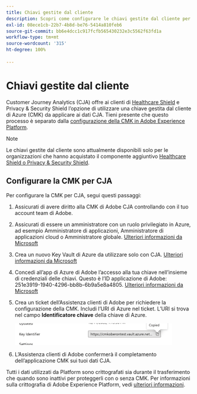 ```yaml
---
title: Chiavi gestite dal cliente
description: Scopri come configurare le chiavi gestite dal cliente per CJA.
exl-id: 08ece1cb-22b7-4b8d-be76-5414a810feb6
source-git-commit: bb6e4dcc1c917fcfb565430232e3c5562f63fd1a
workflow-type: tm+mt
source-wordcount: '315'
ht-degree: 100%

---
```


# Chiavi gestite dal cliente

Customer Journey Analytics (CJA) offre ai clienti di [Healthcare Shield](https://www.adobe.com/trust/compliance/hipaa-ready.html) e Privacy &amp; Security Shield l’opzione di utilizzare una chiave gestita dal cliente di Azure (CMK) da applicare ai dati CJA.  Tieni presente che questo processo è separato dalla [configurazione della CMK in Adobe Experience Platform](https://experienceleague.adobe.com/docs/experience-platform/landing/governance-privacy-security/customer-managed-keys.html?lang=it).

>[!NOTE]
>
>Le chiavi gestite dal cliente sono attualmente disponibili solo per le organizzazioni che hanno acquistato il componente aggiuntivo [Healthcare Shield o Privacy &amp; Security Shield](https://experienceleague.adobe.com/docs/blueprints-learn/architecture/vertical-blueprints/healthcare-vertical.html%3Flang%3Den).

## Configurare la CMK per CJA

Per configurare la CMK per CJA, segui questi passaggi:

1. Assicurati di avere diritto alla CMK di Adobe CJA controllando con il tuo account team di Adobe.
1. Assicurati di essere un amministratore con un ruolo privilegiato in Azure, ad esempio Amministratore di applicazioni, Amministratore di applicazioni cloud o Amministratore globale. [Ulteriori informazioni da Microsoft](https://learn.microsoft.com/it-it/azure/active-directory/roles/permissions-reference)
1. Crea un nuovo Key Vault di Azure da utilizzare solo con CJA. [Ulteriori informazioni da Microsoft](https://learn.microsoft.com/it-it/azure/key-vault/general/)
1. Concedi all’app di Azure di Adobe l’accesso alla tua chiave nell’insieme di credenziali delle chiavi. Questo è l’ID applicazione di Adobe: 251e3919-1940-4296-bb8b-6b9a5e8a4805. [Ulteriori informazioni da Microsoft](https://learn.microsoft.com/it-it/azure/storage/common/customer-managed-keys-configure-cross-tenant-existing-account?toc=%2Fazure%2Fstorage%2Fblobs%2Ftoc.json&amp;tabs=powershell-preview%2Cazure-portal#the-customer-grants-the-service-providers-app-access-to-the-key-in-the-key-vault)
1. Crea un ticket dell’Assistenza clienti di Adobe per richiedere la configurazione della CMK. Includi l’URI di Azure nel ticket. L’URI si trova nel campo **Identificatore chiave** della chiave di Azure.

   ![](assets/key-identifier.png)

1. L’Assistenza clienti di Adobe confermerà il completamento dell’applicazione CMK sui tuoi dati CJA.

Tutti i dati utilizzati da Platform sono crittografati sia durante il trasferimento che quando sono inattivi per proteggerli con o senza CMK. Per informazioni sulla crittografia di Adobe Experience Platform, vedi [ulteriori informazioni](https://experienceleague.adobe.com/docs/experience-platform/landing/governance-privacy-security/encryption.html?lang=it).
